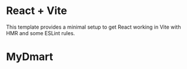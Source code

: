 # React + Vite

This template provides a minimal setup to get React working in Vite with HMR and some ESLint rules.



# MyDmart